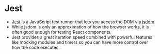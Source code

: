 # Jest

- [Jest](https://facebook.github.io/jest/) is a JavaScript test runner that lets you access the DOM via [jsdom](https://reactjs.org/docs/testing-environments.html#mocking-a-rendering-surface).
- While jsdom is only an approximation of how the browser works, it is often good enough for testing React components.
- Jest provides a great iteration speed combined with powerful features like mocking modules and timers so you can have more control over how the code executes.
